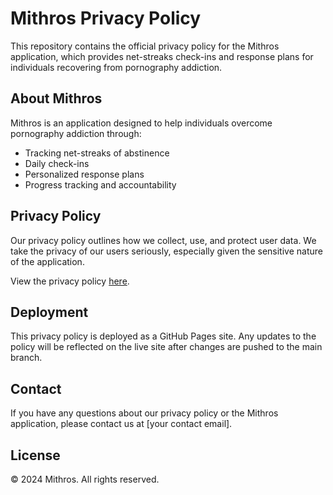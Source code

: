 # Mithros Privacy Policy

This repository contains the official privacy policy for the Mithros application, which provides net-streaks check-ins and response plans for individuals recovering from pornography addiction.

## About Mithros

Mithros is an application designed to help individuals overcome pornography addiction through:
- Tracking net-streaks of abstinence
- Daily check-ins
- Personalized response plans
- Progress tracking and accountability

## Privacy Policy

Our privacy policy outlines how we collect, use, and protect user data. We take the privacy of our users seriously, especially given the sensitive nature of the application.

View the privacy policy [here](https://yourusername.github.io/mithros-privacy-policy/).

## Deployment

This privacy policy is deployed as a GitHub Pages site. Any updates to the policy will be reflected on the live site after changes are pushed to the main branch.

## Contact

If you have any questions about our privacy policy or the Mithros application, please contact us at [your contact email].

## License

© 2024 Mithros. All rights reserved. 